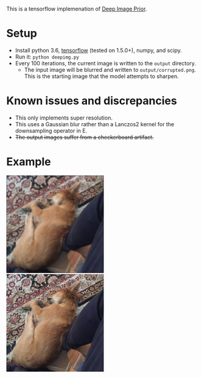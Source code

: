 This is a tensorflow implemenation of [Deep Image Prior](https://dmitryulyanov.github.io/deep_image_prior).

# Setup
- Install python 3.6, [tensorflow](https://www.tensorflow.org/install/) (tested on 1.5.0+), numpy, and scipy.
- Run it: `python deepimg.py`
- Every 100 iterations, the current image is written to the `output` directory.
  - The input image will be blurred and written to `output/corrupted.png`. This is the starting image that the model attempts to sharpen.

# Known issues and discrepancies
- This only implements super resolution.
- This uses a Gaussian blur rather than a Lanczos2 kernel for the downsampling operator in E.
- ~~The output images suffer from a checkerboard artifact.~~

# Example
![Blurred pupper](corrupt.png?raw=true) ![Upsampled pupper](4000_pupper.png?raw=true)
